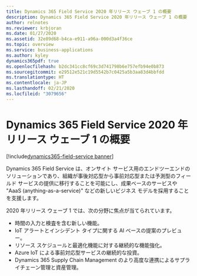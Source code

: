 ```yaml
---
title: Dynamics 365 Field Service 2020 年リリース ウェーブ 1 の概要
description: Dynamics 365 Field Service 2020 年リリース ウェーブ 1 の概要
author: relnotes
ms.reviewer: krbjoran
ms.date: 01/27/2020
ms.assetid: 32e89d68-b4ca-e911-a96a-000d3a4f36ce
ms.topic: overview
ms.service: business-applications
ms.author: kyley
dynamics365pdf: true
ms.openlocfilehash: b2dc341cc8cf69c3d741798b6e757efb94e0b873
ms.sourcegitcommit: e29512e521c19d5542b7c0425a5b3aa83d4bbfdd
ms.translationtype: HT
ms.contentlocale: ja-JP
ms.lasthandoff: 02/21/2020
ms.locfileid: "3079656"
---
```

# <a name="overview-of-dynamics-365-field-service-2020-release-wave-1"></a>Dynamics 365 Field Service 2020 年リリース ウェーブ 1 の概要
[!include[dynamics365-field-service banner](../includes/dynamics365-field-service.md)]

<!--overview start-->
Dynamics 365 Field Service は、オンサイト サービス用のエンドツーエンドのソリューションであり、組織が事後対応型から事前対応型または予測型のフィールド サービスの提供に移行することを可能にし、成果ベースのサービスや "AaaS (anything-as-a-service)" などの新しいビジネス モデルを採用することを支援します。  

2020 年リリース ウェーブ 1 では、次の分野に焦点が当てられています。

- 時間の入力と検査を含む新しい機能。
- IoT アラートとインシデント タイプに関する AI ベースの提案のプレビュー。
- リソース スケジュールと最適化機能に対する継続的な機能強化。
- Azure IoT による事前対応型サービスの継続的な投資。
- Dynamics 365 Supply Chain Management のより高度な連携によるサプライチェーン管理と資産管理。
<!--overview end-->